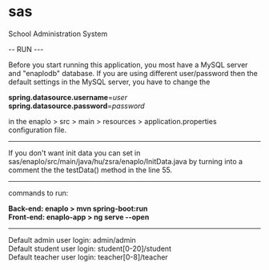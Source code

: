 # sas
School Administration System 


-- RUN ---

Before you start running this application, you most have a MySQL server and "enaplodb" database.
If you are using different user/password then the default settings in the MySQL server, you have to change the 

<b>spring.datasource.username</b>=<i>user</i></br>
<b>spring.datasource.password</b>=<i>password</i>

in the enaplo > src > main > resources > application.properties configuration file.  

________________________________________________________________________________________________________________

If you don't want init data you can set in
sas/enaplo/src/main/java/hu/zsra/enaplo/InitData.java by turning into a comment the the testData() method 
in the line 55.
________________________________________________________________________________________________________________

commands to run:

<b>Back-end: enaplo > mvn spring-boot:run</b> </br>
<b>Front-end: enaplo-app > ng serve --open</b>
________________________________________________________________________________________________________________

Default admin user login: admin/admin</br>
Default student user login: student[0-20]/student</br>
Default teacher user login: teacher[0-8]/teacher


